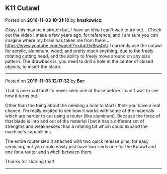 ## K11 Cutawl
Posted on **2016-11-03 10:31:10** by **hnatkowicz**:

Okay, this may be a stretch but, I have an idea I can't wait to try out... Check out the video I made a few years ago, for reference, and I am sure you can imagine where my brain has taken me from there... https://www.youtube.com/watch?v=AgtOvBiw4vU  I currently use the cutawl for acrylic, aluminum, wood, and pretty much anything, due to the freely rotating cutting head, and the ability to freely move around on any size pattern. The drawback is, you need to drill a hole in the center of closed objects, to insert the blade.

---

Posted on **2016-11-03 12:17:32** by **Bar**:

That is one cool tool! I'd never seen one of those before. I can't wait to see how it turns out.



Other than the thing about the needing a hole to start I think you have a real chance. I'm really excited to see how it works with some of the materials which are harder to cut using a router (like aluminum). Because the force of that blade is into and out of the material I bet it has a different set of strengths and weaknesses than a rotating bit which could expand the machine's capabilities. 



The entire router sled it attached with two quick release pins, for easy servicing, but you could easily just have two sleds one for the Kutawl and one for a router and switch between them.



Thanks for sharing that!

---

